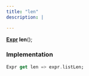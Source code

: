 ```yaml
---
title: "len"
description: |

---
```

<span class="dart-code"><strong>[Expr] len</strong>();</span>


### Implementation
```dart
Expr get len => expr.listLen;
```

[Expr]: /reference/classes/expr/